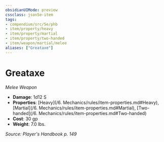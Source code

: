 ```yaml
---
obsidianUIMode: preview
cssclass: json5e-item
tags:
- compendium/src/5e/phb
- item/property/heavy
- item/property/martial
- item/property/two-handed
- item/weapon/martial/melee
aliases: ["Greataxe"]
---
```

# Greataxe
*Melee Weapon*  

- **Damage**: 1d12 S
- **Properties**: [Heavy](/6. Mechanics/rules/item-properties.md#Heavy), [Martial](/6. Mechanics/rules/item-properties.md#Martial), [Two-handed](/6. Mechanics/rules/item-properties.md#Two-handed)
- **Cost**: 30 gp
- **Weight**: 7.0 lbs.

*Source: Player's Handbook p. 149*